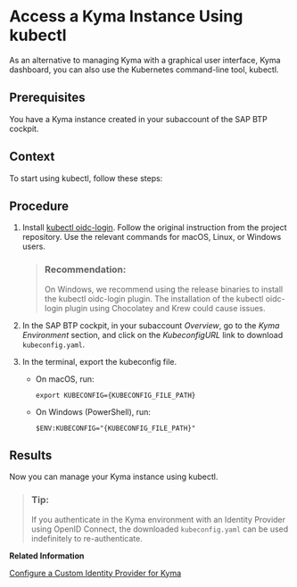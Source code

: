 

# Access a Kyma Instance Using kubectl

As an alternative to managing Kyma with a graphical user interface, Kyma dashboard, you can also use the Kubernetes command-line tool, kubectl.





## Prerequisites

You have a Kyma instance created in your subaccount of the SAP BTP cockpit.



## Context

To start using kubectl, follow these steps:



## Procedure

1.  Install [kubectl oidc-login](https://github.com/int128/kubelogin). Follow the original instruction from the project repository. Use the relevant commands for macOS, Linux, or Windows users.

    > ### Recommendation:  
    > On Windows, we recommend using the release binaries to install the kubectl oidc-login plugin. The installation of the kubectl oidc-login plugin using Chocolatey and Krew could cause issues.

2.  In the SAP BTP cockpit, in your subaccount *Overview*, go to the *Kyma Environment* section, and click on the *KubeconfigURL* link to download `kubeconfig.yaml`.

3.  In the terminal, export the kubeconfig file.

    -   On macOS, run:

        ```
        export KUBECONFIG={KUBECONFIG_FILE_PATH}
        ```

    -   On Windows \(PowerShell\), run:

        ```
        $ENV:KUBECONFIG="{KUBECONFIG_FILE_PATH}"
        ```







## Results

Now you can manage your Kyma instance using kubectl.

> ### Tip:  
> If you authenticate in the Kyma environment with an Identity Provider using OpenID Connect, the downloaded `kubeconfig.yaml` can be used indefinitely to re-authenticate.

**Related Information**  


[Configure a Custom Identity Provider for Kyma](configure-a-custom-identity-provider-for-kyma-67bcc6e.md "Enable the Kyma environment with a custom identity provider (IdP).")

